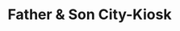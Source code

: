 ---
title: "Father & Son City-Kiosk"
url: /neustadt-in-holstein/father-und-son-city-kiosk/
shop: Lotterie
---